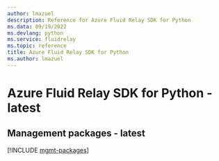 ```yaml
---
author: lmazuel
description: Reference for Azure Fluid Relay SDK for Python
ms.data: 09/19/2022
ms.devlang: python
ms.service: fluidrelay
ms.topic: reference
title: Azure Fluid Relay SDK for Python
ms.author: lmazuel
---
```

# Azure Fluid Relay SDK for Python - latest

## Management packages - latest
[!INCLUDE [mgmt-packages](fluid-relay-mgmt-index.md)]